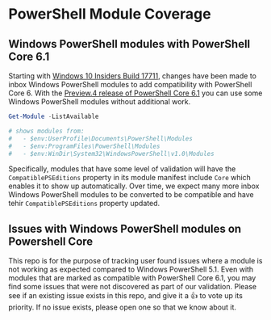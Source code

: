 # PowerShell Module Coverage

## Windows PowerShell modules with PowerShell Core 6.1

Starting with [Windows 10 Insiders Build 17711](https://blogs.windows.com/windowsexperience/2018/07/06/announcing-windows-10-insider-preview-build-17711/), changes have been made to inbox Windows PowerShell modules to add compatibility with PowerShell Core 6.
With the [Preview.4 release of PowerShell Core 6.1](https://github.com/PowerShell/PowerShell/releases/tag/v6.1.0-preview.4) you can use some Windows PowerShell modules without additional work.

```powershell
Get-Module -ListAvailable

# shows modules from:
#   - $env:UserProfile\Documents\PowerShell\Modules
#   - $env:ProgramFiles\PowerShell\Modules
#   - $env:WinDir\System32\WindowsPowerShell\v1.0\Modules
```

Specifically, modules that have some level of validation will have the `CompatiblePSEditions` property in its module manifest include `Core` which enables it to show up automatically.
Over time, we expect many more inbox Windows PowerShell modules to be converted to be compatible and have tehir `CompatiblePSEditions` property updated.

## Issues with Windows PowerShell modules on Powershell Core

This repo is for the purpose of tracking user found issues where a module is not working as expected compared to Windows PowerShell 5.1.
Even with modules that are marked as compatible with PowerShell Core 6.1,
you may find some issues that were not discovered as part of our validation.
Please see if an existing issue exists in this repo, 
and give it a 👍 to vote up its priority.
If no issue exists, please open one so that we know about it.
